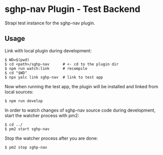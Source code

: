 # sghp-nav Plugin - Test Backend

Strapi test instance for the sghp-nav plugin.

## Usage

Link with local plugin during development:

    $ WD=$(pwd)
    $ cd <path>/sghp-nav      # <- cd to the plugin dir
    $ npm run watch:link      # recompile
    $ cd "$WD"
    $ npx yalc link sghp-nav  # link to test app

Now when running the test app, the plugin will be installed and linked from local sources:

    $ npm run develop

In order to watch changes of sghp-nav source code during development, start the watcher process with pm2:

    $ cd ../
    $ pm2 start sghp-nav

Stop the watcher process after you are done:

    $ pm2 stop sghp-nav
